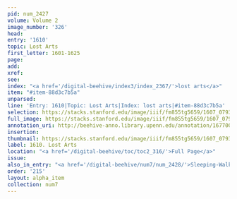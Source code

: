 ```yaml
---
pid: num_2427
volume: Volume 2
image_number: '326'
head:
entry: '1610'
topic: Lost Arts
first_letter: 1601-1625
page:
add:
xref:
see:
index: "<a href='/digital-beehive/index3/index_2367/'>lost arts</a>"
item: "#item-88d3c7b5a"
unparsed:
line: 'Entry: 1610|Topic: Lost Arts|Index: lost arts|#item-88d3c7b5a'
selection: https://stacks.stanford.edu/image/iiif/fm855tg5659/1607_0793/900,3917,2807,317/full/0/default.jpg
full_image: https://stacks.stanford.edu/image/iiif/fm855tg5659/1607_0793/full/full/0/default.jpg
annotation_uri: http://beehive-anno.library.upenn.edu/annotation/1677001032321
insertion:
thumbnail: https://stacks.stanford.edu/image/iiif/fm855tg5659/1607_0793/900,3917,600,180/250,/0/default.jpg
label: 1610. Lost Arts
location: "<a href='/digital-beehive/toc/toc2_316/'>Full Page</a>"
issue:
also_in_entry: "<a href='/digital-beehive/num7/num_2428/'>Sleeping-Walk(:ing:)ers</a>"
order: '215'
layout: alpha_item
collection: num7
---
```

